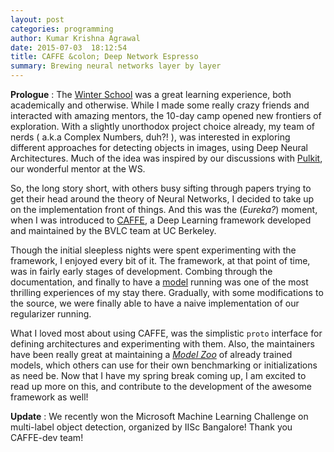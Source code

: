 ```yaml
---
layout: post
categories: programming
author: Kumar Krishna Agrawal
date: 2015-07-03  18:12:54
title: CAFFE &colon; Deep Network Espresso
summary: Brewing neural networks layer by layer
---
```


**Prologue** : The [Winter School](http://ws2014.cs.cmu.edu/) was a great learning experience, both academically and otherwise. While I made some really crazy friends and interacted with amazing mentors, the 10-day camp opened new frontiers of exploration. With a slightly unorthodox project choice already, my team of nerds ( a.k.a Complex Numbers, duh?! ), was interested in exploring different approaches for detecting objects in images, using Deep Neural Architectures. Much of the idea was inspired by our discussions with [Pulkit](www.eecs.berkeley.edu/~pulkitag/), our wonderful mentor at the WS.

So, the long story short, with others busy sifting through papers trying to get their head around the theory of Neural Networks, I decided to take up on the implementation front of things. And this was the (*Eureka?*) moment, when I was introduced to [CAFFE](http://caffe.berkeleyvision.org/), a Deep Learning framework developed and maintained by the BVLC team at UC Berkeley.

Though the initial sleepless nights were spent experimenting with the framework, I enjoyed every bit of it. The framework, at that point of time, was in fairly early stages of development. Combing through the documentation, and finally to have a [model](http://caffe.berkeleyvision.org/gathered/examples/mnist.html) running was one of the most thrilling experiences of my stay there. Gradually, with some modifications to the source, we were finally able to have a naive implementation of our regularizer running.

What I loved most about using CAFFE, was the simplistic `proto` interface for defining architectures and experimenting with them. Also, the maintainers have been really great at maintaining a [*Model Zoo*](http://caffe.berkeleyvision.org/model_zoo.html) of already trained models, which others can use for their own benchmarking or initializations as need be. Now that I have my spring break coming up, I am excited to read up more on this, and contribute to the development of the awesome framework as well!

**Update** : We recently won the Microsoft Machine Learning Challenge on multi-label object detection, organized by IISc Bangalore! Thank you CAFFE-dev team!

